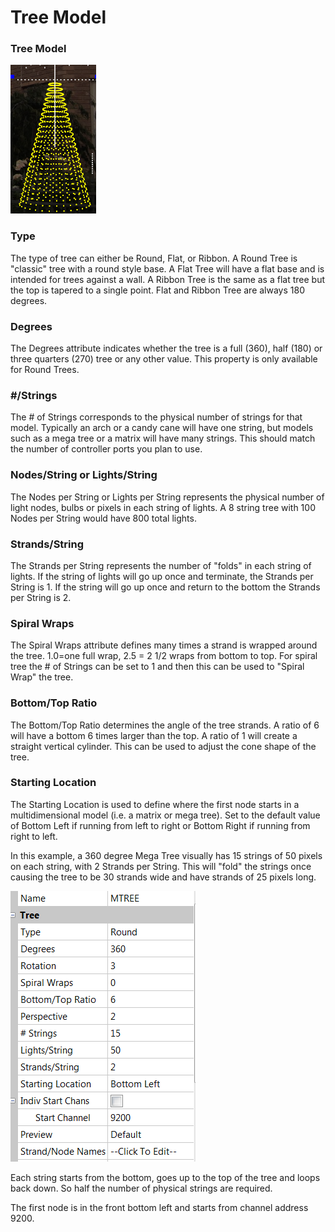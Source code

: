 # Tree Model

### **Tree Model**

![](../../../.gitbook/assets/base64fa663a572ecc165b.png)

### Type

The type of tree can either be Round, Flat, or Ribbon. A Round Tree is "classic" tree with a round style base. A Flat Tree will have a flat base and is intended for trees against a wall. A Ribbon Tree is the same as a flat tree but the top is tapered to a single point. Flat and Ribbon Tree are always 180 degrees.

### Degrees

The Degrees attribute indicates whether the tree is a full (360), half (180) or three quarters (270) tree or any other value. This property is only available for Round Trees.

### #/Strings

The # of Strings corresponds to the physical number of strings for that model. Typically an arch or a candy cane will have one string, but models such as a mega tree or a matrix will have many strings.  This should match the number of controller ports you plan to use.

### Nodes/String or Lights/String

The Nodes per String or Lights per String represents the physical number of light nodes, bulbs or pixels in each string of lights. A 8 string tree with 100 Nodes per String would have 800 total lights.

### Strands/String

The Strands per String represents the number of "folds" in each string of lights. If the string of lights will go up once and terminate, the Strands per String is 1. If the string will go up once and return to the bottom the Strands per String is 2.

### Spiral Wraps&#x20;

The Spiral Wraps attribute defines many times a strand is wrapped around the tree. 1.0=one full wrap, 2.5 = 2 1/2 wraps from bottom to top. For spiral tree the # of Strings can be set to 1 and then this can be used to "Spiral Wrap" the tree.

### Bottom/Top Ratio

The Bottom/Top Ratio determines the angle of the tree strands. A ratio of 6 will have a bottom 6 times larger than the top. A ratio of 1 will create a straight vertical cylinder. This can be used to adjust the cone shape of the tree.

### Starting Location

The Starting Location is used to define where the first node starts in a multidimensional model (i.e. a matrix or mega tree).  Set to the default value of Bottom Left if running from left to right or Bottom Right if running from right to left.

In this example, a 360 degree Mega Tree visually has 15 strings of 50 pixels on each string, with 2 Strands per String. This will "fold" the strings once causing the tree to be 30 strands wide and have strands of 25 pixels long.

![](../../../.gitbook/assets/base64fa21bae3561e4ba6.png)

Each string starts from the bottom, goes up to the top of the tree and loops back down. So half the number of physical strings are required.

The first node is in the front bottom left and starts from channel address 9200.
